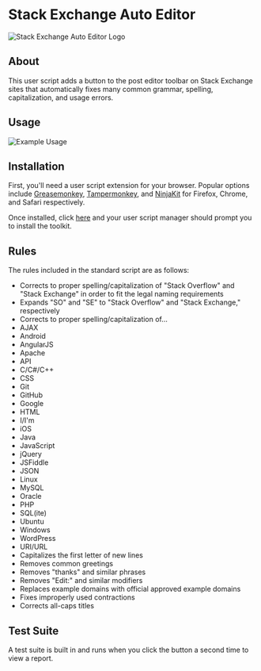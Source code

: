 Stack Exchange Auto Editor
=============================

![Stack Exchange Auto Editor Logo](https://i.imgur.com/blxl3ei.jpg)

## About

This user script adds a button to the post editor toolbar on Stack Exchange sites that automatically fixes many common grammar, spelling, capitalization, and usage errors.

## Usage

![Example Usage](https://i.imgur.com/zmdvCm4.gif)

## Installation
First, you'll need a user script extension for your browser. Popular options include [Greasemonkey](https://addons.mozilla.org/en-US/firefox/addon/greasemonkey/), [Tampermonkey](https://tampermonkey.net/), and [NinjaKit](https://github.com/os0x/NinjaKit) for Firefox, Chrome, and Safari respectively.

Once installed, click [here](https://github.com/AstroCB/Stack-Exchange-Editor-Toolkit/raw/master/editor.user.js) and your user script manager should prompt you to install the toolkit.

## Rules

The rules included in the standard script are as follows:

 - Corrects to proper spelling/capitalization of "Stack Overflow" and "Stack Exchange" in order to fit the legal naming requirements
 - Expands "SO" and "SE" to "Stack Overflow" and "Stack Exchange," respectively
 - Corrects to proper spelling/capitalization of...
  - AJAX
  - Android
  - AngularJS
  - Apache
  - API
  - C/C#/C++
  - CSS
  - Git
  - GitHub
  - Google
  - HTML
  - I/I'm
  - iOS
  - Java
  - JavaScript
  - jQuery
  - JSFiddle
  - JSON
  - Linux
  - MySQL
  - Oracle
  - PHP
  - SQL(ite)
  - Ubuntu
  - Windows
  - WordPress
  - URI/URL
 - Capitalizes the first letter of new lines
 - Removes common greetings
 - Removes "thanks" and similar phrases
 - Removes "Edit:" and similar modifiers
 - Replaces example domains with official approved example domains
 - Fixes improperly used contractions
 - Corrects all-caps titles

## Test Suite

A test suite is built in and runs when you click the button a second time to view a report.
